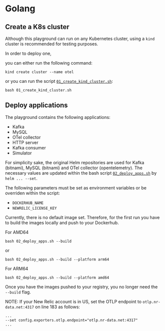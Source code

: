 # Golang

## Create a K8s cluster

Although this playground can run on any Kubernetes cluster, using a `kind` cluster is recommended for testing purposes.

In order to deploy one,

you can either run the following command:

```
kind create cluster --name otel
```

or you can run the script [`01_create_kind_cluster.sh`](./infra/scripts/01_create_kind_cluster.sh):

```
bash 01_create_kind_cluster.sh
```

## Deploy applications

The playground contains the following applications:

- Kafka
- MySQL
- OTel collector
- HTTP server
- Kafka consumer
- Simulator

For simplicity sake, the original Helm repositories are used for Kafka (bitnami), MySQL (bitnami) and OTel collector (opentelemetry). The necessary values are updated within the bash script [`02_deploy_apps.sh`](./infra/scripts/02_deploy_apps.sh) by ` helm ... --set`.

The following parameters must be set as environment variables or be overriden within the script:

- `DOCKERHUB_NAME`
- `NEWRELIC_LICENSE_KEY`

Currently, there is no default image set. Therefore, for the first run you have to build the images locally and push to your Dockerhub.

For AMD64

```
bash 02_deploy_apps.sh --build
```

or

```
bash 02_deploy_apps.sh --build --platform arm64
```

For ARM64

```
bash 02_deploy_apps.sh --build --platform amd64
```

Once you have the images pushed to your registry, you no longer need the `--build` flag.

NOTE: If your New Relic account is in US, set the OTLP endpoint to `otlp.nr-data.net:4317` on line 183 as follows:

```
...
--set config.exporters.otlp.endpoint="otlp.nr-data.net:4317"
...
```
